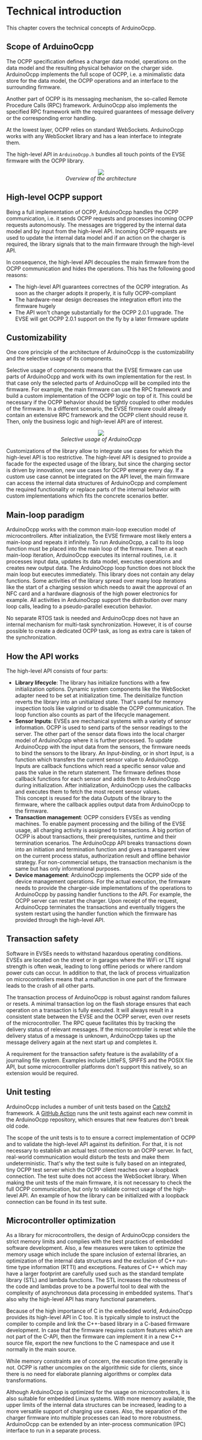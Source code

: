 # Technical introduction

This chapter covers the technical concepts of ArduinoOcpp.

## Scope of ArduinoOcpp

The OCPP specification defines a charger data model, operations on the data model and the resulting physical behavior on the charger side. ArduinoOcpp implements the full scope of OCPP, i.e. a minimalistic data store for the data model, the OCPP operations and an interface to the surrounding firmware.

Another part of OCPP is its messaging mechanism, the so-called Remote Procedure Calls (RPC) framework. ArduinoOcpp also implements the specified RPC framework with the required guarantees of message delivery or the corresponding error handling.

At the lowest layer, OCPP relies on standard WebSockets. ArduinoOcpp works with any WebSocket library and has a lean interface to integrate them.

The high-level API in `ArduinoOcpp.h` bundles all touch points of the EVSE firmware with the OCPP library.

<p style="text-align:center">
    <img src="../img/components_overview.svg">
    <br />
    <em>Overview of the architecture</em>
</p>

## High-level OCPP support

Being a full implementation of OCPP, ArduinoOcpp handles the OCPP communication, i.e. it sends OCPP requests and processes incoming OCPP requests autonomously. The messages are triggered by the internal data model and by input from the high-level API. Incoming OCPP requests are used to update the internal data model and if an action on the charger is required, the library signals that to the main firmware through the high-level API.

In consequence, the high-level API decouples the main firmware from the OCPP communication and hides the operations. This has the following good reasons:

- The high-level API guarantees correctnes of the OCPP integration. As soon as the charger adopts it properly, it is fully OCPP-compliant
- The hardware-near design decreases the integration effort into the firmware hugely
- The API won't change substantially for the OCPP 2.0.1 upgrade. The EVSE will get OCPP 2.0.1 support on the fly by a later firmware update

## Customizability

One core principle of the architecture of ArduinoOcpp is the customizability and the selective usage of its components.

Selective usage of components means that the EVSE firmware can use parts of ArduinoOcpp and work with its own implementation for the rest. In that case only the selected parts of ArduinoOcpp will be compiled into the firmware. For example, the main firmware can use the RPC framework and build a custom implementation of the OCPP logic on top of it. This could be necessary if the OCPP behavior should be tightly coupled to other modules of the firmware. In a different scenario, the EVSE firmware could already contain an extensive RPC framework and the OCPP client should reuse it. Then, only the business logic and high-level API are of interest.

<p style="text-align:center">
    <img src="../img/components_selective.svg">
    <br />
    <em>Selective usage of ArduinoOcpp</em>
</p>

Customizations of the library allow to integrate use cases for which the high-level API is too restrictive. The high-level API is designed to provide a facade for the expected usage of the library, but since the charging sector is driven by innovation, new use cases for OCPP emerge every day. If a custom use case cannot be integrated on the API level, the main firmware can access the internal data structures of ArduinoOcpp and complement the required functionality or replace parts of the internal behavior with custom implementations which fits the concrete scenarios better.

## Main-loop paradigm

ArduinoOcpp works with the common main-loop execution model of microcontrollers. After initialization, the EVSE firmware most likely enters a main-loop and repeats it infinitely. To run ArduinoOcpp, a call to its loop function must be placed into the main loop of the firmware. Then at each main-loop iteration, ArduinoOcpp executes its internal routines, i.e. it processes input data, updates its data model, executes operations and creates new output data. The ArduinoOcpp loop function does not block the main loop but executes immediately. This library does not contain any delay functions. Some activities of the library spread over many loop iterations like the start of a charging session which needs to await the approval of an NFC card and a hardware diagnosis of the high power electronics for example. All activities in ArduinoOcpp support the distribution over many loop calls, leading to a pseudo-parallel execution behavior.

No separate RTOS task is needed and ArduinoOcpp does not have an internal mechanism for multi-task synchronization. However, it is of course possible to create a dedicated OCPP task, as long as extra care is taken of the synchronization.

## How the API works

The high-level API consists of four parts:

- **Library lifecycle**: The library has initialize functions with a few initialization options. Dynamic system components like the WebSocket adapter need to be set at initialization time. The deinitialize function reverts the library into an unitialized state. That's useful for memory inspection tools like valgrind or to disable the OCPP communication. The loop function also counts as part of the lifecycle management.
- **Sensor Inputs**: EVSEs are mechanical systems with a variety of sensor information. OCPP is used to send parts of the sensor readings to the server. The other part of the sensor data flows into the local charger model of ArduinoOcpp where it is further processed. To update ArduinoOcpp with the input data from the sensors, the firmware needs to bind the sensors to the library. An *Input-binding*, or in short *Input*, is a function which transfers the current sensor value to ArduinoOcpp. Inputs are callback functions which read a specific sensor value and pass the value in the return statement. The firmware defines those callback functions for each sensor and adds them to ArduinoOcpp during initialization. After initialization, ArduinoOcpp uses the callbacks and executes them to fetch the most recent sensor values. <br/>
This concept is reused for the data *Outputs* of the library to the firmware, where the callback applies output data from ArduinoOcpp to the firmware.
- **Transaction management**: OCPP considers EVSEs as vending machines. To enable payment processing and the billing of the EVSE usage, all charging activity is assigned to transactions. A big portion of OCPP is about transactions, their prerequisites, runtime and their termination scenarios. The ArduinoOcpp API breaks transactions down into an initiation and termination function and gives a transparent view on the current process status, authorization result and offline behavior strategy. For non-commercial setups, the transaction mechanism is the same but has only informational purposes.
- **Device management**: ArduinoOcpp implements the OCPP side of the device management operations. For the actual execution, the firmware needs to provide the charger-side implementations of the operations to ArduinoOcpp by passing handler functions to the API. For example, the OCPP server can restart the charger. Upon receipt of the request, ArduinoOcpp terminates the transactions and eventually triggers the system restart using the handler function which the firmware has provided through the high-level API.

## Transaction safety

Software in EVSEs needs to withstand hazardous operating conditions. EVSEs are located on the street or in garages where the WiFi or LTE signal strength is often weak, leading to long offline periods or where random power cuts can occur. In addition to that, the lack of process virtualization on microcontrollers means that a malfunction in one part of the firmware leads to the crash of all other parts.

The transaction process of ArduinoOcpp is robust against random failures or resets. A minimal transaction log on the flash storage ensures that each operation on a transaction is fully executed. It will always result in a consistent state between the EVSE and the OCPP server, even over resets of the microcontroller. The RPC queue facilitates this by tracking the delivery status of relevant messages. If the microcontroller is reset while the delivery status of a message is unknown, ArduinoOcpp takes up the message delivery again at the next start up and completes it.

A requirement for the transaction safety feature is the availability of a journaling file system. Examples include LittleFS, SPIFFS and the POSIX file API, but some microcontroller platforms don't support this natively, so an extension would be required.

## Unit testing

ArduinoOcpp includes a number of unit tests based on the [Catch2](https://github.com/catchorg/Catch2) framework. A [GitHub Action](https://github.com/matth-x/ArduinoOcpp/actions) runs the unit tests against each new commit in the ArduinoOcpp repository, which ensures that new features don't break old code.

The scope of the unit tests is to to ensure a correct implementation of OCPP and to validate the high-level API against its definition. For that, it is not necessary to establish an actual test connection to an OCPP server. In fact, real-world communication would disturb the tests and make them undeterministic. That's why the test suite is fully based on an integrated, tiny OCPP test server which the OCPP client reaches over a loopback connection. The test suite does not access the WebSocket library. When making the unit tests of the main firmware, it is not necessary to check the full OCPP communication, but only to validate correct usage of the high-level API. An example of how the library can be initialized with a loopback connection can be found in its test suite.

## Microcontroller optimization

As a library for microcontrollers, the design of ArduinoOcpp considers the strict memory limits and complies with the best practices of embedded software development. Also, a few measures were taken to optimize the memory usage which include the spare inclusion of external libraries, an optimization of the internal data structures and the exclusion of C++ run-time type information (RTTI) and exceptions. Features of C++ which may have a larger footprint are carefully used such as the standard template library (STL) and lambda functions. The STL increases the robustness of the code and lambdas prove to be a powerful tool to deal with the complexity of asynchronous data processing in embedded systems. That's also why the high-level API has many functional parameters.

Because of the high importance of C in the embedded world, ArduinoOcpp provides its high-level API in C too. It is typically simple to instruct the compiler to compile and link the C++-based library in a C-based firmware development. In case that the firmware requires custom features which are not part of the C-API, then the firmware can implement it in a new C++ source file, export the new functions to the C namespace and use it normally in the main source.

While memory constraints are of concern, the execution time generally is not. OCPP is rather uncomplex on the algorithmic side for clients, since there is no need for elaborate planning algorithms or complex data transformations.

Although ArduinoOcpp is optimized for the usage on microcontrollers, it is also suitable for embedded Linux systems. With more memory available, the upper limits of the internal data structures can be increased, leading to a more versatile support of charging use cases. Also, the separation of the charger firmware into multiple processes can lead to more robustness. ArduinoOcpp can be extended by an inter-process communication (IPC) interface to run in a separate process.
